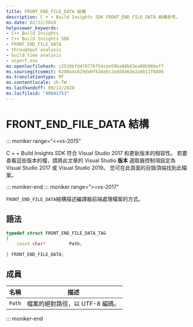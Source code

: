 ```yaml
---
title: FRONT_END_FILE_DATA 結構
description: C + + Build Insights SDK FRONT_END_FILE_DATA 結構參考。
ms.date: 02/12/2020
helpviewer_keywords:
- C++ Build Insights
- C++ Build Insights SDK
- FRONT_END_FILE_DATA
- throughput analysis
- build time analysis
- vcperf.exe
ms.openlocfilehash: c2519bfd478776f54cee59ba08b83ea00b96beff
ms.sourcegitcommit: 6280a4c629de0f638ebc2edd446de2a9b11f0406
ms.translationtype: MT
ms.contentlocale: zh-TW
ms.lasthandoff: 09/12/2020
ms.locfileid: "90041753"
---
```

# <a name="front_end_file_data-structure"></a>FRONT_END_FILE_DATA 結構

::: moniker range="<=vs-2015"

C + + Build Insights SDK 符合 Visual Studio 2017 和更新版本的相容性。 若要查看這些版本的檔，請將此文章的 Visual Studio **版本** 選取器控制項設定為 Visual Studio 2017 或 Visual Studio 2019。 您可在此頁面的目錄頂端找到此檔案。

::: moniker-end
::: moniker range=">=vs-2017"

`FRONT_END_FILE_DATA`結構描述編譯器前端處理檔案的方式。

## <a name="syntax"></a>語法

```cpp
typedef struct FRONT_END_FILE_DATA_TAG
{
    const char*         Path;

} FRONT_END_FILE_DATA;
```

## <a name="members"></a>成員

| 名稱 | 描述 |
|--|--|
| `Path` | 檔案的絕對路徑，以 UTF-8 編碼。 |

::: moniker-end
